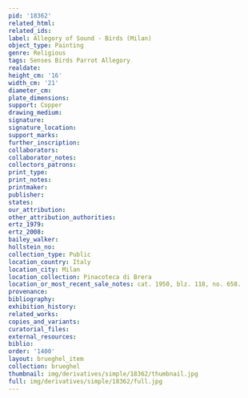 ```yaml
---
pid: '18362'
related_html: 
related_ids: 
label: Allegory of Sound - Birds (Milan)
object_type: Painting
genre: Religious
tags: Senses Birds Parrot Allegory
realdate: 
height_cm: '16'
width_cm: '21'
diameter_cm: 
plate_dimensions: 
support: Copper
drawing_medium: 
signature: 
signature_location: 
support_marks: 
further_inscription: 
collaborators: 
collaborator_notes: 
collectors_patrons: 
print_type: 
print_notes: 
printmaker: 
publisher: 
states: 
our_attribution: 
other_attribution_authorities: 
ertz_1979: 
ertz_2008: 
bailey_walker: 
hollstein_no: 
collection_type: Public
location_country: Italy
location_city: Milan
location_collection: Pinacoteca di Brera
location_or_most_recent_sale_notes: cat. 1950, blz. 118, no. 658.
provenance: 
bibliography: 
exhibition_history: 
related_works: 
copies_and_variants: 
curatorial_files: 
external_resources: 
biblio: 
order: '1400'
layout: brueghel_item
collection: brueghel
thumbnail: img/derivatives/simple/18362/thumbnail.jpg
full: img/derivatives/simple/18362/full.jpg
---
```

